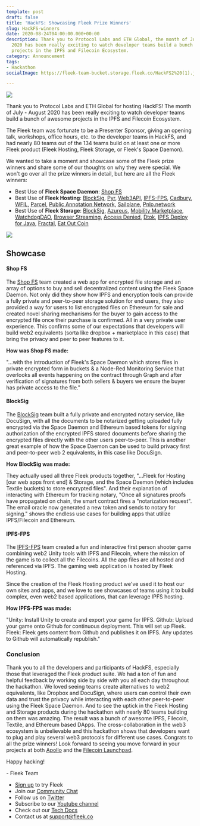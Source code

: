```yaml
---
template: post
draft: false
title: 'HackFS: Showcasing Fleek Prize Winners'
slug: HackFS-winners
date: 2020-08-24T04:00:00.000+00:00
description: Thank you to Protocol Labs and ETH Global, the month of July - August
  2020 has been really exciting to watch developer teams build a bunch of awesome
  projects in the IPFS and Filecoin Ecosystem.
category: Announcement
tags:
- Hackathon
socialImage: https://fleek-team-bucket.storage.fleek.co/HackFS2%20(1).jpg

---
```

![](https://fleek-team-bucket.storage.fleek.co/HackFS2%20(1).jpg)

Thank you to Protocol Labs and ETH Global for hosting HackFS! The month of July - August 2020 has been really exciting to watch developer teams build a bunch of awesome projects in the IPFS and Filecoin Ecosystem.

The Fleek team was fortunate to be a Presenter Sponsor, giving an opening talk, workshops, office hours, etc. to the developer teams in HackFS, and had nearly 80 teams out of the 134 teams build on at least one or more Fleek product (Fleek Hosting, Fleek Storage, or Fleek's Space Daemon).

We wanted to take a moment and showcase some of the Fleek prize winners and share some of our thoughts on why they were special. We won't go over all the prize winners in detail, but here are all the Fleek winners:

* Best Use of **Fleek Space Daemon**: [Shop FS](https://hack.ethglobal.co/showcase/shop-fs-recSnBFT0TY7XgYNK)
* Best Use of **Fleek Hosting**: [BlockSig](https://hack.ethglobal.co/showcase/blocksig-recT3kpIaPtPKNek2), [Pyr](https://hack.ethglobal.co/showcase/pyr-rec9LKk3ZGMW6qrOa), [Web3API](https://hack.ethglobal.co/showcase/web3api-recItC5qPwuQmLqug), [IPFS-FPS](https://hack.ethglobal.co/showcase/ipfs-fps-rec1OcC5wSjdp1LEp), [Cadbury](https://hack.ethglobal.co/showcase/cadbury-reckhMFHOxGqXC8DY), [WFIL](https://hack.ethglobal.co/showcase/wfil-recCwbCnY2rnipjcR), [Parcel](https://hack.ethglobal.co/showcase/parcel-recMzBP7HUVYDYQIR),  [Public Annotation Network](https://hack.ethglobal.co/showcase/public-annotation-network-recnKxnp9epAR1fOF), [Sailplane](https://hack.ethglobal.co/showcase/sailplane-web-recoJM0CPadSrw9yj), [Pnlp.network](https://hack.ethglobal.co/showcase/pnlp-i-e-pulp-recmjUDBoPH8faOCC)
* Best Use of **Fleek Storage**: [BlockSig](https://hack.ethglobal.co/showcase/blocksig-recT3kpIaPtPKNek2), [Azureus](https://hack.ethglobal.co/showcase/azureus-recTkk0jGPXRrwg6Z), [Mobility Marketplace](https://hack.ethglobal.co/showcase/mobility-marketplace-rectlFaxjBi0m2S5j), [WatchdogDAO](https://hack.ethglobal.co/showcase/watchdog-dao-rec1ds7btRqO0ZhE3), [Browser Streaming](https://hack.ethglobal.co/showcase/browser-streaming-recBbvY9FuBJYI99c), [Access Denied](https://hack.ethglobal.co/showcase/access-denied-rec4tYQAw3m287S4o), [Dtok](https://hack.ethglobal.co/showcase/dtok-recqD1ftybrCndTYv), [IPFS Deploy for Java](https://hack.ethglobal.co/showcase/ipfs-deploy-for-java-recy6OKUfckknpvas), [Fractal](https://hack.ethglobal.co/showcase/fractal-rec9Pwf9Wu59jLEI7), [Eat Out Coin](https://hack.ethglobal.co/showcase/eat-out-coin-rec29E37C5glphmeI)

![](https://fleek-team-bucket.storage.fleek.co/fleekhackfswinners.jpeg)

## Showcase

#### Shop FS

The [Shop FS](https://hack.ethglobal.co/showcase/shop-fs-recSnBFT0TY7XgYNK) team created a web app for encrypted file storage and an array of options to buy and sell decentralized content using the Fleek Space Daemon. Not only did they show how IPFS and encryption tools can provide a fully private and peer-to-peer storage solution for end users, they also provided a way for users to list encrypted files on Ethereum for sale and created novel sharing mechanisms for the buyer to gain access to the encrypted file once their purchase is confirmed. All in a very private user experience. This confirms some of our expectations that developers will build web2 equivalents (sorta like dropbox + marketplace in this case) that bring the privacy and peer to peer features to it.

**How was Shop FS made:**

"...with the introduction of Fleek's Space Daemon which stores files in private encrypted form in buckets & a Node-Red Monitoring Service that overlooks all events happening on the contract through Graph and after verification of signatures from both sellers & buyers we ensure the buyer has private access to the file."

#### BlockSig

The [BlockSig](https://hack.ethglobal.co/showcase/blocksig-recT3kpIaPtPKNek2) team built a fully private and encrypted notary service, like DocuSign, with all the documents to be notarized getting uploaded fully encrypted via the Space Daemon and Ethereum based tokens for signing authorization of the encrypted IPFS stored documents before sharing the encrypted files directly with the other users peer-to-peer. This is another great example of how the Space Daemon can be used to build privacy first and peer-to-peer web 2 equivalents, in this case like DocuSign.

**How BlockSig was made:**

They actually used all three Fleek products together, "...Fleek for Hosting \[our web apps front end\] & Storage, and the Space Daemon (which includes Textile buckets) to store encrypted files". And their explanation of interacting with Ethereum for tracking notary, "Once all signatures proofs have propagated on chain, the smart contract fires a "notarization request". The email oracle now generated a new token and sends to notary for signing." shows the endless use cases for building apps that utilize IPFS/Filecoin and Ethereum.

#### IPFS-FPS

The [IPFS-FPS](https://hack.ethglobal.co/showcase/ipfs-fps-rec1OcC5wSjdp1LEp) team created a fun and interactive first person shooter game combining web2 Unity tools with IPFS and Filecoin, where the mission of the game is to collect all the Filecoins. All the app files are all hosted and referenced via IPFS. The gaming web application is hosted by Fleek Hosting.

Since the creation of the Fleek Hosting product we've used it to host our own sites and apps, and we love to see showcases of teams using it to build complex, even web2 based applications, that can leverage IPFS hosting.

**How IPFS-FPS was made:**

"Unity: Install Unity to create and export your game for IPFS. Github: Upload your game onto Github for continuous deployment. This will set up Fleek. Fleek: Fleek gets content from Github and publishes it on IPFS. Any updates to Github will automatically republish."

### Conclusion

Thank you to all the developers and participants of HackFS, especially those that leveraged the Fleek product suite. We had a ton of fun and helpful feedback by working side by side with you all each day throughout the hackathon. We loved seeing teams create alternatives to web2 equivalents, like Dropbox and DocuSign, where users can control their own data and trust the privacy while interacting with each other peer-to-peer using the Fleek Space Daemon. And to see the uptick in the Fleek Hosting and Storage products during the hackathon with nearly 80 teams building on them was amazing. The result was a bunch of awesome IPFS, Filecoin, Textile, and Ethereum based DApps. The cross-collaboration in the web3 ecosystem is unbelievable and this hackathon shows that developers want to plug and play several web3 protocols for different use cases. Congrats to all the prize winners! Look forward to seeing you move forward in your projects at both [Apollo](https://gitcoin.co/blog/apollo/) and the [Filecoin Launchpad](https://consensys.net/blog/press-release/filecoin-launchpad-accelerator-powered-by-tachyon/?utm_medium=email&_hsmi=92848280&_hsenc=p2ANqtz-_yPBeBqoeFLXlvXNJuDgEr73_DgeIo0-8FprDKMIDUdMK2TUFAi4L5dk8OROBzHA_2GJddl3qx6sYf_iArQcorulBLHQ&utm_content=92848280&utm_source=hs_email).

Happy hacking!

\- Fleek Team

* [Sign up](https://app.fleek.co "Sign Up") to try Fleek
* Join our [Community Chat](https://join.slack.com/t/fleek-public/shared_invite/zt-bxna7y1d-PbVdut4rgHt5jM6Zjg9g9A "Fleek's Slack")
* Follow us on [Twitter](https://twitter.com/FleekHQ "Fleek's Twitter")
* Subscribe to our [Youtube channel](https://www.youtube.com/channel/UCBzlwYM0JjZpjDZ52-SLUmw "Fleek's Youtube Channel")
* Check out our [Tech Docs](https://docs.fleek.co/ "Fleek Docs")
* Contact us at support@fleek.co